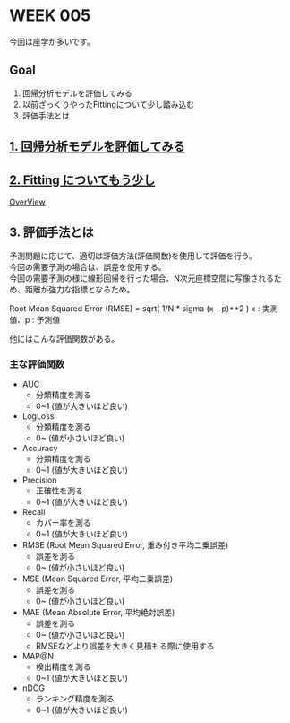 # WEEK 005
今回は座学が多いです。
## Goal
1. 回帰分析モデルを評価してみる
1. 以前ざっくりやったFittingについて少し踏み込む
1. 評価手法とは


## [1. 回帰分析モデルを評価してみる ](practice/regression.ipynb)

## [2. Fitting についてもう少し](practice/fitting.ipynb)

[OverView](../overview/readme.md)

## 3. 評価手法とは
予測問題に応じて、適切は評価方法(評価関数)を使用して評価を行う。
<br> 今回の需要予測の場合は、誤差を使用する。
<br> 今回の需要予測の様に線形回帰を行った場合、N次元座標空間に写像されるため、距離が強力な指標となるため。

Root Mean Squared Error (RMSE) = sqrt( 1/N * sigma (x  -  p)\*\*2 )
x : 実測値、p : 予測値

他にはこんな評価関数がある。

### 主な評価関数

 + AUC
   + 分類精度を測る
   + 0~1 (値が大きいほど良い)
 + LogLoss
   + 分類精度を測る
   + 0~ (値が小さいほど良い)
 + Accuracy
   + 分類精度を測る
   + 0~1 (値が大きいほど良い)
 + Precision
   + 正確性を測る
   + 0~1 (値が大きいほど良い)
 + Recall
   + カバー率を測る
   + 0~1 (値が大きいほど良い)
 + RMSE (Root Mean Squared Error, 重み付き平均二乗誤差)
   + 誤差を測る
   + 0~ (値が小さいほど良い)
 + MSE (Mean Squared Error, 平均二乗誤差)
   + 誤差を測る
   + 0~ (値が小さいほど良い)
 + MAE (Mean Absolute Error, 平均絶対誤差)
   + 誤差を測る
   + 0~ (値が小さいほど良い)
   + RMSEなどより誤差を大きく見積もる際に使用する
 + MAP@N
   + 検出精度を測る
   + 0~1 (値が大きいほど良い)
 + nDCG
   + ランキング精度を測る
   + 0~1 (値が大きいほど良い)
